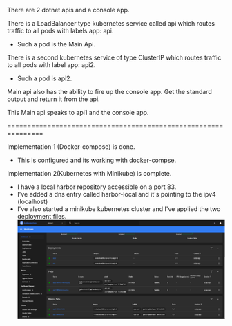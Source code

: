 There are 2 dotnet apis and a console app.

There is a LoadBalancer type kubernetes service called api which routes traffic to all pods with labels app: api. 

 - Such a pod is the Main Api. 

There is a second kubernetes service of type ClusterIP which routes traffic to all pods with label app: api2. 
- Such a pod is api2.

Main api also has the ability to fire up the console app. Get the standard output and return it from the api. 

This Main api speaks to api1 and the console app.
 
===============================================================

Implementation 1 (Docker-compose) is done. 

- This is configured and its working with docker-compse.


Implementation 2(Kubernetes with Minikube) is complete. 
 - I have a local harbor repository accessible on a port 83.
 - I've added a dns entry called harbor-local and it's pointing to the ipv4 (localhost)
 - I've also started a minikube kubernetes cluster and I've applied the two deployment files.
 ![minikube-dashboard](/Resources/minikube-dashboard.png)

